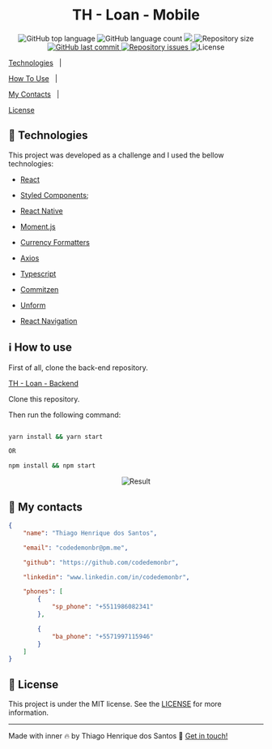 <h1  align="center">
TH - Loan - Mobile

</h1>

<p  align="center">

<img  alt="GitHub top language"  src="https://img.shields.io/github/languages/top/codedemonbr/th-loan-mobile">

<img  alt="GitHub language count"  src="https://img.shields.io/github/languages/count/codedemonbr/th-loan-mobile">

<a  href="https://www.codacy.com/gh/codedemonbr/th-loan-mobile/dashboard?utm_source=github.com&amp;utm_medium=referral&amp;utm_content=codedemonbr/th-loan-mobile&amp;utm_campaign=Badge_Grade">

<img  src="https://app.codacy.com/project/badge/Grade/1f8b30a499ce412f98fa085a579998f5"/>

</a>

<img  alt="Repository size"  src="https://img.shields.io/github/repo-size/codedemonbr/th-loan-mobile">

<a  href="https://github.com/codedemonbr/th-loan-mobile/commits/master">

<img  alt="GitHub last commit"  src="https://img.shields.io/github/last-commit/codedemonbr/th-loan-mobile">

</a>

<a  href="https://github.com/codedemonbr/th-loan-mobile/issues">

<img  alt="Repository issues"  src="https://img.shields.io/github/issues/codedemonbr/th-loan-mobile">

</a>

<img  alt="License"  src="https://img.shields.io/github/license/codedemonbr/th-loan-mobile">

</p>

<!-- Index -->

<p  align="center">

<a  href="#rocket-technologies">Technologies</a>&nbsp;&nbsp;&nbsp;|&nbsp;&nbsp;&nbsp;

<a  href="#information_source-how-to-use">How To Use</a>&nbsp;&nbsp;&nbsp;|&nbsp;&nbsp;&nbsp;

<a  href="#card_index-my-contacts">My Contacts</a>&nbsp;&nbsp;&nbsp;|&nbsp;&nbsp;&nbsp;

<a  href="#memo-License">License</a>

</p>

## :rocket: Technologies

This project was developed as a challenge and I used the bellow technologies:

-   [React](https://pt-br.reactjs.org/)

-   [Styled Components](https://styled-components.com/);

-   [React Native](https://reactnative.dev/)

-   [Moment.js](https://momentjs.com/)

-   [Currency Formatters](https://www.npmjs.com/package/currency-formatter)

-   [Axios](https://axios-http.com/)

-   [Typescript](https://www.typescriptlang.org/)

-   [Commitzen](https://yarnpkg.com/package/commitizen)

-   [Unform](https://unform-rocketseat.vercel.app/quick-start/)

-   [React Navigation](https://reactnavigation.org/)

## :information_source: How to use

First of all, clone the back-end repository.

[TH - Loan - Backend](https://github.com/codedemonbr/th-loan-backend)

Clone this repository.

Then run the following command:

```bash

yarn install && yarn start

OR

npm install && npm start


```

<p align="center">
  <img alt="Result" src="https://res.cloudinary.com/codedemonbr/image/upload/v1654112679/TH-Loan/appUsoGeral_crpzdi.gif">
</p>

## :card_index: My contacts

```json
{
    "name": "Thiago Henrique dos Santos",

    "email": "codedemonbr@pm.me",

    "github": "https://github.com/codedemonbr",

    "linkedin": "www.linkedin.com/in/codedemonbr",

    "phones": [
        {
            "sp_phone": "+5511986082341"
        },

        {
            "ba_phone": "+5571997115946"
        }
    ]
}
```

## :memo: License

This project is under the MIT license. See the [LICENSE](https://github.com/codedemonbr/th-loan-mobile/blob/master/LICENSE) for more information.

---

Made with inner :fire: by Thiago Henrique dos Santos :wave: [Get in touch!](www.linkedin.com/in/codedemonbr)

[nodejs]: https://nodejs.org/
